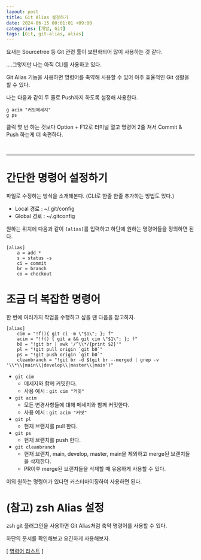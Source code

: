 ```yaml
---
layout: post
title: Git Alias 설정하기   
date: 2024-06-15 00:01:01 +09:00
categories: [개발, Git]
tags: [Git, git-alias, alias]                    
---
```


요새는 Sourcetree 등 Git 관련 툴이 보편화되어 많이 사용하는 것 같다.

....그렇지만 나는 아직 CLI를 사용하고 있다.

Git Alias 기능을 사용하면 명령어를 축약해 사용할 수 있어 아주 효율적인 Git 생활을 할 수 있다.

나는 다음과 같이 두 줄로 Push까지 하도록 설정해 사용한다.

```shell
g acim "커밋메세지"
g ps
```

클릭 몇 번 하는 것보다 Option + F12로 터미널 열고 명령어 2줄 쳐서 Commit & Push 하는게 더 속편하다.

<br/>

---

# 간단한 명령어 설정하기
파일로 수정하는 방식을 소개해본다. (CLI로 한줄 한줄 추가하는 방법도 있다.)
- Local 경로 : ~/.git/config
- Global 경로 : ~/.gitconfig

원하는 위치에 다음과 같이 `[alias]`를 입력하고 하단에 원하는 명령어들을 정의하면 된다.
```shell
[alias]
	a = add *
	s = status -s
	ci = commit
	br = branch
	co = checkout
```

# 조금 더 복잡한 명령어
한 번에 여러가지 작업을 수행하고 싶을 땐 다음을 참고하자.
```shell
[alias]
	cim = "!f(){ git ci -m \"$1\"; }; f"
	acim = "!f() { git a && git cim \"$1\"; }; f"
	b0 = "!git br | awk '/^\\*/{print $2}'"
	pl = "!git pull origin `git b0`"
	ps = "!git push origin `git b0`"
	cleanbranch = "!git br -d $(git br --merged | grep -v '\\*\\|main\\|develop\\|master\\|main')"
```
* `git cim`
  * 메세지와 함께 커밋한다.  
  * 사용 예시 : `git cim "커밋"`
* `git acim`
  * 모든 변경사항들에 대해 메세지와 함께 커밋한다.
  * 사용 예시 : `git acim "커밋"`
* `git pl`
  * 현재 브랜치를 pull 한다.
* `git ps`
  * 현재 브랜치를 push 한다.
* `git cleanbranch`
  * 현재 브랜치, main, develop, master, main을 제외하고 merge된 브랜치들을 삭제한다.
  * PR이후 merge된 브랜치들을 삭제할 때 유용하게 사용할 수 있다.

이외 원하는 명령어가 있다면 커스터마이징하여 사용하면 된다.

# (참고) zsh Alias 설정
zsh git 플러그인을 사용하면 Git Alias처럼 축약 명령어를 사용할 수 있다.

하단의 문서를 확인해보고 요긴하게 사용해보자. 

[ [명령어 리스트](https://kapeli.com/cheat_sheets/Oh-My-Zsh_Git.docset/Contents/Resources/Documents/index) ]
